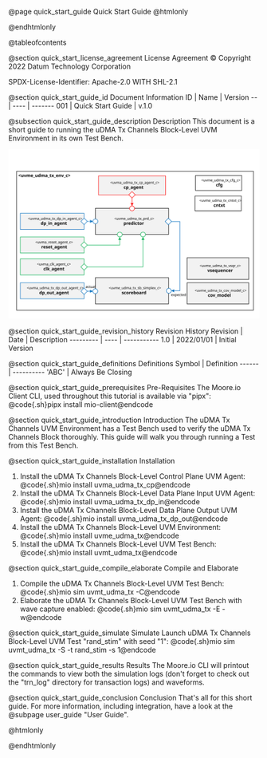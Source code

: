 @page quick_start_guide Quick Start Guide
@htmlonly
<div class="autonumbering">
@endhtmlonly



@tableofcontents



@section quick_start_license_agreement License Agreement
© Copyright 2022 Datum Technology Corporation

SPDX-License-Identifier: Apache-2.0 WITH SHL-2.1



@section quick_start_guide_id Document Information
ID | Name | Version
-- | ---- | -------
001 | Quick Start Guide | v.1.0


@subsection quick_start_guide_description Description
This document is a short guide to running the uDMA Tx Channels Block-Level UVM Environment in its own Test Bench.

![uvme_udma_tx_env_c Block Diagram](env_block_diagram.svg)



@section quick_start_guide_revision_history Revision History
Revision  | Date | Description
--------- | ---- | -----------
1.0 | 2022/01/01 | Initial Version



@section quick_start_guide_definitions Definitions
Symbol | Definition
------ | ----------
 'ABC' | Always Be Closing



@section quick_start_guide_prerequisites Pre-Requisites
The Moore.io Client CLI, used throughout this tutorial is available via "pipx":
@code{.sh}pipx install mio-client@endcode



@section quick_start_guide_introduction Introduction
The uDMA Tx Channels UVM Environment has a Test Bench used to verify the uDMA Tx Channels Block thoroughly.
This guide will walk you through running a Test from this Test Bench.



@section quick_start_guide_installation Installation
1. Install the uDMA Tx Channels Block-Level Control Plane UVM Agent: @code{.sh}mio install uvma_udma_tx_cp@endcode
2. Install the uDMA Tx Channels Block-Level Data Plane Input UVM Agent: @code{.sh}mio install uvma_udma_tx_dp_in@endcode
3. Install the uDMA Tx Channels Block-Level Data Plane Output UVM Agent: @code{.sh}mio install uvma_udma_tx_dp_out@endcode
4. Install the uDMA Tx Channels Block-Level UVM Environment: @code{.sh}mio install uvme_udma_tx@endcode
5. Install the uDMA Tx Channels Block-Level UVM Test Bench: @code{.sh}mio install uvmt_udma_tx@endcode


@section quick_start_guide_compile_elaborate Compile and Elaborate
1. Compile the uDMA Tx Channels Block-Level UVM Test Bench: @code{.sh}mio sim uvmt_udma_tx -C@endcode
2. Elaborate the uDMA Tx Channels Block-Level UVM Test Bench with wave capture enabled: @code{.sh}mio sim uvmt_udma_tx -E -w@endcode


@section quick_start_guide_simulate Simulate
Launch uDMA Tx Channels Block-Level UVM Test "rand_stim" with seed "1":
@code{.sh}mio sim uvmt_udma_tx -S -t rand_stim -s 1@endcode



@section quick_start_guide_results Results
The Moore.io CLI will printout the commands to view both the simulation logs (don't forget to check out the "trn_log"
directory for transaction logs) and waveforms.



@section quick_start_guide_conclusion Conclusion
That's all for this short guide.  For more information, including integration, have a look at the @subpage user_guide "User Guide".



@htmlonly
</div>
@endhtmlonly
